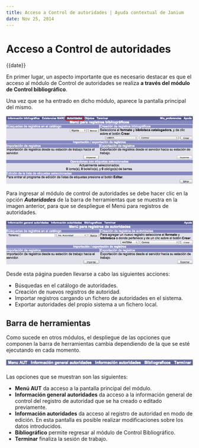 ```yaml
---
title: Acceso a Control de autoridades | Ayuda contextual de Janium
date: Nov 25, 2014
---
```


# Acceso a Control de autoridades

{{date}}

En primer lugar, un aspecto importante que es necesario destacar es que
el acceso al módulo de Control de autoridades se realiza **a través del
módulo de Control bibliográfico**.

Una vez que se ha entrado en dicho módulo, aparece la pantalla principal
del mismo.

![Pantalla principal de control bibliográfico](menu_principal_CB.png)

Para ingresar al módulo de control de autoridades se debe hacer clic en
la opción ***Autoridades*** de la barra de herramientas que se muestra
en la imagen anterior, para que se despliegue el Menú para registros de
autoridades.

![Pantalla principal de control de autoridades](menu_principal_autoridades.png)

Desde esta página pueden llevarse a cabo las siguientes acciones:

-   Búsquedas en el catálogo de autoridades.
-   Creación de nuevos registros de autoridad.
-   Importar registros cargando un fichero de autoridades en el sistema.
-   Exportar autoridades del propio sistema a un fichero local.

## Barra de herramientas

Como sucede en otros módulos, el despliegue de las opciones que componen
la barra de herramientas cambia dependiendo de la que se esté ejecutando
en cada momento.

![Barra de herramientas de control de autoridades](barra_herramientas1.png)

Las opciones que se muestran son las siguientes:

-   **Menú AUT** da acceso a la pantalla principal del módulo.
-   **Información general autoridades** da acceso a la información
    general de control del registro de autoridad que se ha creado o
    editado previamente.
-   **Información autoridades** da acceso al registro de autoridad en
    modo de edición. En esta pantalla es posible realizar modificaciones
    sobre los datos introducidos.
-   **Bibliográfico** permite regresar al módulo de Control
    Bibliográfico.
-   **Terminar** finaliza la sesión de trabajo.
